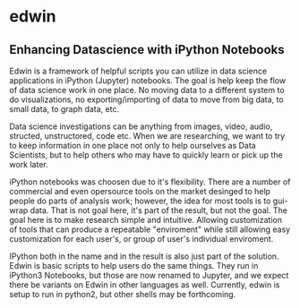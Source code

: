 # edwin
## Enhancing Datascience with iPython Notebooks

Edwin is a framework of helpful scripts you can utilize in data science applications in iPython (Jupyter) notebooks. The goal is help keep the flow of data science work in one place. No moving data to a different system to do visualizations, no exporting/importing of data to move from big data, to small data, to graph data, etc.  

Data science investigations can be anything from images, video, audio, structed, unstructored, code etc.  When we are researching, we want to try to keep information in one place not only to help ourselves as Data Scientists, but to help others who may have to quickly learn or pick up the work later.  

iPython notebooks was choosen due to it's flexibility. There are a number of commercial and even opersource tools on the market desinged to help people do parts of analysis work; however, the idea for most tools is to gui-wrap data. That is not goal here, it's part of the result, but not the goal.  The goal here is to make research simple and intuitive. Allowing customization of tools that can produce a repeatable "enviroment" while still allowing easy customization for each user's, or group of user's individual enviroment.  

IPython both in the name and in the result is also just part of the solution. Edwin is basic scripts to help users do the same things. They run in iPython3 Notebooks, but those are now renamed to Jupyter, and we expect there be variants on Edwin in other languages as well. Currently, edwin is setup to run in python2, but other shells may be forthcoming. 



